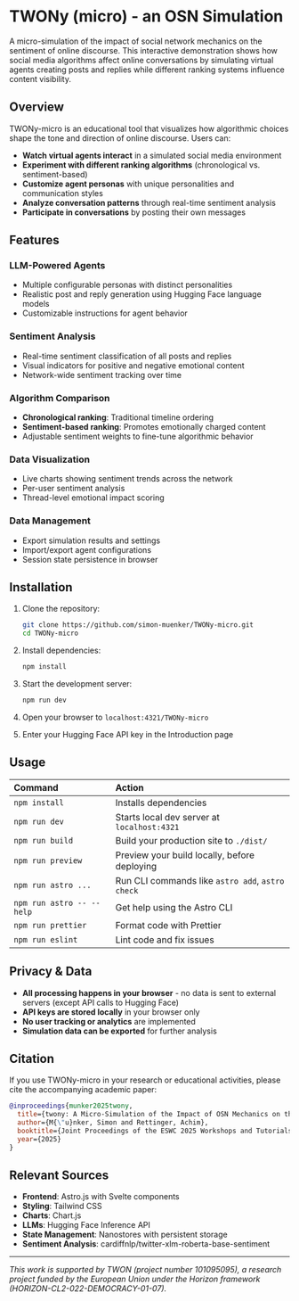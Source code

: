 # TWONy (micro) - an OSN Simulation

A micro-simulation of the impact of social network mechanics on the sentiment of online discourse. This interactive demonstration shows how social media algorithms affect online conversations by simulating virtual agents creating posts and replies while different ranking systems influence content visibility.

## Overview

TWONy-micro is an educational tool that visualizes how algorithmic choices shape the tone and direction of online discourse. Users can:

- **Watch virtual agents interact** in a simulated social media environment
- **Experiment with different ranking algorithms** (chronological vs. sentiment-based)
- **Customize agent personas** with unique personalities and communication styles
- **Analyze conversation patterns** through real-time sentiment analysis
- **Participate in conversations** by posting their own messages

## Features

### LLM-Powered Agents
- Multiple configurable personas with distinct personalities
- Realistic post and reply generation using Hugging Face language models
- Customizable instructions for agent behavior

### Sentiment Analysis
- Real-time sentiment classification of all posts and replies
- Visual indicators for positive and negative emotional content
- Network-wide sentiment tracking over time

### Algorithm Comparison
- **Chronological ranking**: Traditional timeline ordering
- **Sentiment-based ranking**: Promotes emotionally charged content
- Adjustable sentiment weights to fine-tune algorithmic behavior

### Data Visualization
- Live charts showing sentiment trends across the network
- Per-user sentiment analysis
- Thread-level emotional impact scoring

### Data Management
- Export simulation results and settings
- Import/export agent configurations
- Session state persistence in browser

## Installation

1. Clone the repository:
   ```bash
   git clone https://github.com/simon-muenker/TWONy-micro.git
   cd TWONy-micro
   ```

2. Install dependencies:
   ```bash
   npm install
   ```

3. Start the development server:
   ```bash
   npm run dev
   ```

4. Open your browser to `localhost:4321/TWONy-micro`

5. Enter your Hugging Face API key in the Introduction page

## Usage

| Command                   | Action                                           |
| :------------------------ | :----------------------------------------------- |
| `npm install`             | Installs dependencies                            |
| `npm run dev`             | Starts local dev server at `localhost:4321`      |
| `npm run build`           | Build your production site to `./dist/`          |
| `npm run preview`         | Preview your build locally, before deploying     |
| `npm run astro ...`       | Run CLI commands like `astro add`, `astro check` |
| `npm run astro -- --help` | Get help using the Astro CLI                     |
| `npm run prettier`        | Format code with Prettier                        |
| `npm run eslint`          | Lint code and fix issues   

## Privacy & Data

- **All processing happens in your browser** - no data is sent to external servers (except API calls to Hugging Face)
- **API keys are stored locally** in your browser only
- **No user tracking or analytics** are implemented
- **Simulation data can be exported** for further analysis

## Citation

If you use TWONy-micro in your research or educational activities, please cite the accompanying academic paper:

```bibtex
@inproceedings{munker2025twony,
  title={twony: A Micro-Simulation of the Impact of OSN Mechanics on the Emotionality of Online Discourse},
  author={M{\"u}nker, Simon and Rettinger, Achim},
  booktitle={Joint Proceedings of the ESWC 2025 Workshops and Tutorials co-located with 22nd Extended Semantic Web Conference (ESWC 2025)}
  year={2025}
}
```

## Relevant Sources

- **Frontend**: Astro.js with Svelte components
- **Styling**: Tailwind CSS
- **Charts**: Chart.js
- **LLMs**: Hugging Face Inference API
- **State Management**: Nanostores with persistent storage
- **Sentiment Analysis**: cardiffnlp/twitter-xlm-roberta-base-sentiment

---

*This work is supported by TWON (project number 101095095), a research project funded by the European Union under the Horizon framework (HORIZON-CL2-022-DEMOCRACY-01-07).*
